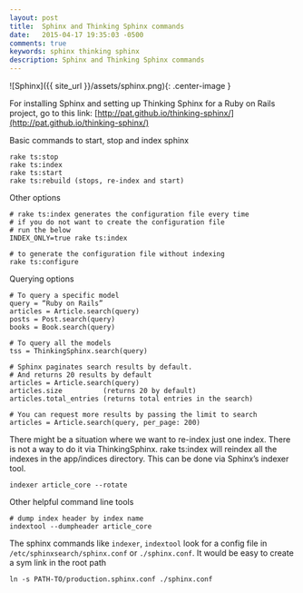 ```yaml
---
layout: post
title:  Sphinx and Thinking Sphinx commands
date:   2015-04-17 19:35:03 -0500
comments: true
keywords: sphinx thinking sphinx
description: Sphinx and Thinking Sphinx commands
---
```


![Sphinx]({{ site_url }}/assets/sphinx.png){: .center-image }

For installing Sphinx and setting up Thinking Sphinx for a Ruby on Rails project, go to this link: [http://pat.github.io/thinking-sphinx/](http://pat.github.io/thinking-sphinx/)

Basic commands to start, stop and index sphinx

```
rake ts:stop
rake ts:index
rake ts:start
rake ts:rebuild (stops, re-index and start)
```

Other options

```
# rake ts:index generates the configuration file every time
# if you do not want to create the configuration file
# run the below
INDEX_ONLY=true rake ts:index

# to generate the configuration file without indexing
rake ts:configure
```

Querying options

```
# To query a specific model
query = “Ruby on Rails”
articles = Article.search(query)
posts = Post.search(query)
books = Book.search(query)

# To query all the models
tss = ThinkingSphinx.search(query)

# Sphinx paginates search results by default.
# And returns 20 results by default
articles = Article.search(query)
articles.size          (returns 20 by default)
articles.total_entries (returns total entries in the search)

# You can request more results by passing the limit to search
articles = Article.search(query, per_page: 200)
```

There might be a situation where we want to re-index just one index. There is not a way to do it via ThinkingSphinx. rake ts:index will reindex all the indexes in the app/indices directory. This can be done via Sphinx’s indexer tool.

```
indexer article_core --rotate
```

Other helpful command line tools

```
# dump index header by index name
indextool --dumpheader article_core
```

The sphinx commands like `indexer`, `indextool` look for a config file in `/etc/sphinxsearch/sphinx.conf` or `./sphinx.conf`. It would be easy to create a sym link in the root path

```
ln -s PATH-TO/production.sphinx.conf ./sphinx.conf
```
